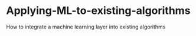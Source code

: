 # Applying-ML-to-existing-algorithms
How to integrate a machine learning layer into existing algorithms
